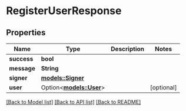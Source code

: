 # RegisterUserResponse

## Properties

Name | Type | Description | Notes
------------ | ------------- | ------------- | -------------
**success** | **bool** |  | 
**message** | **String** |  | 
**signer** | [**models::Signer**](Signer.md) |  | 
**user** | Option<[**models::User**](User.md)> |  | [optional]

[[Back to Model list]](../README.md#documentation-for-models) [[Back to API list]](../README.md#documentation-for-api-endpoints) [[Back to README]](../README.md)


